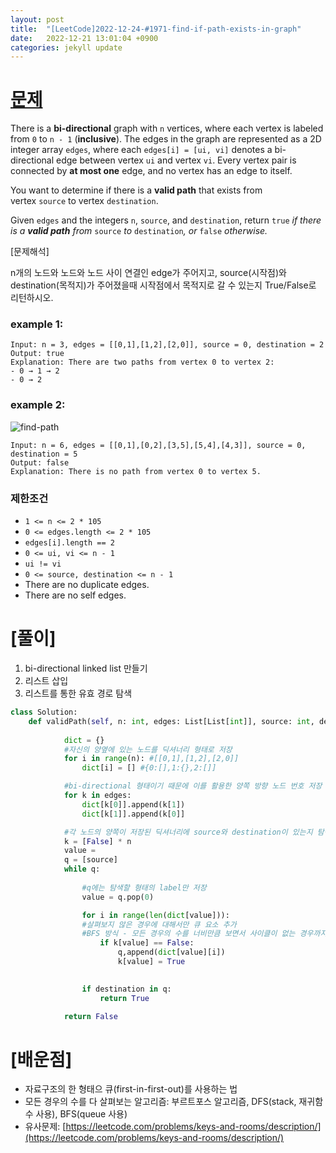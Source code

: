 ```yaml
---
layout: post
title:  "[LeetCode]2022-12-24-#1971-find-if-path-exists-in-graph"
date:   2022-12-21 13:01:04 +0900
categories: jekyll update
---
```


# [문제](https://leetcode.com/problems/find-if-path-exists-in-graph/)

There is a **bi-directional** graph with `n` vertices, where each vertex is labeled from `0` to `n - 1` (**inclusive**). The edges in the graph are represented as a 2D integer array `edges`, where each `edges[i] = [ui, vi]` denotes a bi-directional edge between vertex `ui` and vertex `vi`. Every vertex pair is connected by **at most one** edge, and no vertex has an edge to itself.

You want to determine if there is a **valid path** that exists from vertex `source` to vertex `destination`.

Given `edges` and the integers `n`, `source`, and `destination`, return `true` *if there is a **valid path** from* `source` *to* `destination`*, or* `false` *otherwise.*

[문제해석]

n개의 노드와 노드와 노드 사이 연결인 edge가 주어지고, source(시작점)와 destination(목적지)가 주어졌을때 시작점에서 목적지로 갈 수 있는지 True/False로 리턴하시오.

### example 1:

```
Input: n = 3, edges = [[0,1],[1,2],[2,0]], source = 0, destination = 2
Output: true
Explanation: There are two paths from vertex 0 to vertex 2:
- 0 → 1 → 2
- 0 → 2
```

### example 2:

![find-path](2022-12-24-#1971-Find-if-Path-Exists-in-Graph%20a2cf2b80b74a4b49b01236ef491b5c0b/Untitled.png)

```
Input: n = 6, edges = [[0,1],[0,2],[3,5],[5,4],[4,3]], source = 0, destination = 5
Output: false
Explanation: There is no path from vertex 0 to vertex 5.
```

### 제한조건

- `1 <= n <= 2 * 105`
- `0 <= edges.length <= 2 * 105`
- `edges[i].length == 2`
- `0 <= ui, vi <= n - 1`
- `ui != vi`
- `0 <= source, destination <= n - 1`
- There are no duplicate edges.
- There are no self edges.

# [풀이]

1. bi-directional linked list 만들기
2. 리스트 삽입
3. 리스트를 통한 유효 경로 탐색

```python
class Solution:
    def validPath(self, n: int, edges: List[List[int]], source: int, destination: int) -> bool:
			
			dict = {}
			#자신의 양옆에 있는 노드를 딕셔너리 형태로 저장
			for i in range(n): #[[0,1],[1,2],[2,0]]
				dict[i] = [] #{0:[],1:{},2:[]]

			#bi-directional 형태이기 때문에 이를 활용한 양쪽 방향 노드 번호 저장
			for k in edges:
				dict[k[0]].append(k[1])
				dict[k[1]].append(k[0]]

			#각 노드의 양쪽이 저장된 딕셔너리에 source와 destination이 있는지 탐색
			k = [False] * n
			value = 
			q = [source]
			while q:
				
				#q에는 탐색할 형태의 label만 저장
				value = q.pop(0)

				for i in range(len(dict[value])):
				#살펴보지 않은 경우에 대해서만 큐 요소 추가
				#BFS 방식 - 모든 경우의 수를 너비만큼 보면서 사이클이 없는 경우까지 탐색가능
					if k[value] == False:
						q,append(dict[value][i])
						k[value] = True

				
				if destination in q:
					return True

			return False
```

# [배운점]

- 자료구조의 한 형태으 큐(first-in-first-out)를 사용하는 법
- 모든 경우의 수를 다 살펴보는 알고리즘: 부르트포스 알고리즘, DFS(stack, 재귀함수 사용), BFS(queue 사용)
- 유사문제: [https://leetcode.com/problems/keys-and-rooms/description/](https://leetcode.com/problems/keys-and-rooms/description/)
